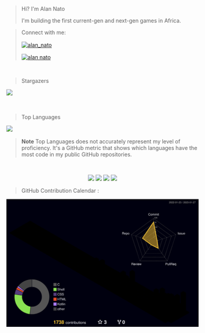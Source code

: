 > Hi? I'm Alan Nato
> 
> I'm building the first current-gen and next-gen games in Africa.


> Connect with me:
> 
> <a href="https://twitter.com/alan_nato" target="blank"><img align="center" src="https://img.shields.io/badge/LinkedIn-0077B5?style=for-the-badge&logo=linkedin&logoColor=white" alt="alan_nato"/></a>
> 
> <a href="https://www.linkedin.com/in/alan-nato/" target="blank"><img align="center" src="https://img.shields.io/badge/Twitter-1DA1F2?style=for-the-badge&logo=twitter&logoColor=white" alt="alan nato"/></a>

<br>

> Stargazers

![](https://visitor-badge.laobi.icu/badge?page_id=iamnotnato.iamnotnato)

<br>

> Top Languages

![](https://github-readme-stats.vercel.app/api/top-langs/?username=iamnotnato&layout=compact&hide=css,javascript,css,scss)

> **Note**
> Top Languages does not accurately represent my level of proficiency. It's a GitHub metric that shows which languages have the most code in my public GitHub repositories. 

<br>

<div align=center>

![](https://raw.githubusercontent.com/iamnotnato/github-stats/master/generated/overview.svg#gh-dark-mode-only)
![](https://raw.githubusercontent.com/iamnotnato/github-stats/master/generated/overview.svg#gh-light-mode-only)
![](https://raw.githubusercontent.com/iamnotnato/github-stats/master/generated/languages.svg#gh-dark-mode-only)
![](https://raw.githubusercontent.com/iamnotnato/github-stats/master/generated/languages.svg#gh-light-mode-only)
 
</div>


> GitHub Contribution Calendar : 
  
![](./profile-3d-contrib/profile-night-rainbow.svg)
